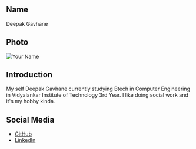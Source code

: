 ## Name
Deepak Gavhane

## Photo
![Your Name](https://link-to-your-photo.jpg)

## Introduction
My self Deepak Gavhane currently studying Btech in Computer Engineering in Vidyalankar Institute of Technology 3rd Year. I like doing social work and it's my hobby kinda.

## Social Media
- [GitHub](https://github.com/INCREDIBLE18)
- [LinkedIn](https://www.linkedin.com/in/deepakgavhane)